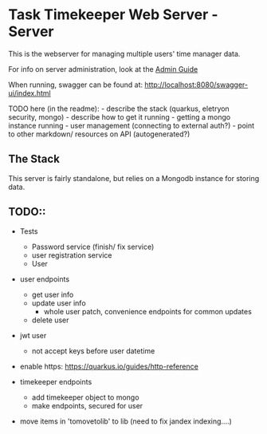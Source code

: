 # Task Timekeeper Web Server - Server

This is the webserver for managing multiple users' time manager data.

For info on server administration, look at the [Admin Guide](Admin%20Guide.md)

When running, swagger can be found at: [http://localhost:8080/swagger-ui/index.html]()

TODO here (in the readme):
    - describe the stack (quarkus, eletryon security, mongo)
    - describe how to get it running
        - getting a mongo instance running
        - user management (connecting to external auth?)
        - point to other markdown/ resources on API (autogenerated?)



## The Stack

This server is fairly standalone, but relies on a Mongodb instance for storing data.

## TODO::

 - Tests
    - Password service (finish/ fix service)
    - user registration service
    - User
 - user endpoints
    - get user info
    - update user info
        - whole user patch, convenience endpoints for common updates
    - delete user
 - jwt user
   - not accept keys before user datetime
   
 - enable https: https://quarkus.io/guides/http-reference
 - timekeeper endpoints
    - add timekeeper object to mongo
    - make endpoints, secured for user
 - move items in 'tomovetolib' to lib (need to fix jandex indexing....)
 